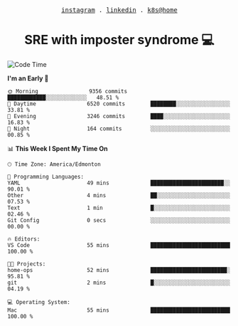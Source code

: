 <p align="center">
  <samp>
    <a href="https://www.instagram.com/lildrunkensmurf/">instagram</a> .
    <a href="https://www.linkedin.com/in/joryirving/">linkedin</a> .
    <a href="https://github.com/joryirving/k3s-home-cluster">k8s@home</a>
  </samp>
</p>

<h1 align="center">
  SRE with imposter syndrome 💻
</h1>

<!--START_SECTION:waka-->
![Code Time](http://img.shields.io/badge/Code%20Time-122%20hrs%2037%20mins-blue)

**I'm an Early 🐤** 

```text
🌞 Morning                9356 commits        ████████████░░░░░░░░░░░░░   48.51 % 
🌆 Daytime                6520 commits        ████████░░░░░░░░░░░░░░░░░   33.81 % 
🌃 Evening                3246 commits        ████░░░░░░░░░░░░░░░░░░░░░   16.83 % 
🌙 Night                  164 commits         ░░░░░░░░░░░░░░░░░░░░░░░░░   00.85 % 
```


📊 **This Week I Spent My Time On** 

```text
🕑︎ Time Zone: America/Edmonton

💬 Programming Languages: 
YAML                     49 mins             ███████████████████████░░   90.01 % 
Other                    4 mins              ██░░░░░░░░░░░░░░░░░░░░░░░   07.53 % 
Text                     1 min               █░░░░░░░░░░░░░░░░░░░░░░░░   02.46 % 
Git Config               0 secs              ░░░░░░░░░░░░░░░░░░░░░░░░░   00.00 % 

🔥 Editors: 
VS Code                  55 mins             █████████████████████████   100.00 % 

🐱‍💻 Projects: 
home-ops                 52 mins             ████████████████████████░   95.81 % 
git                      2 mins              █░░░░░░░░░░░░░░░░░░░░░░░░   04.19 % 

💻 Operating System: 
Mac                      55 mins             █████████████████████████   100.00 % 
```


<!--END_SECTION:waka-->